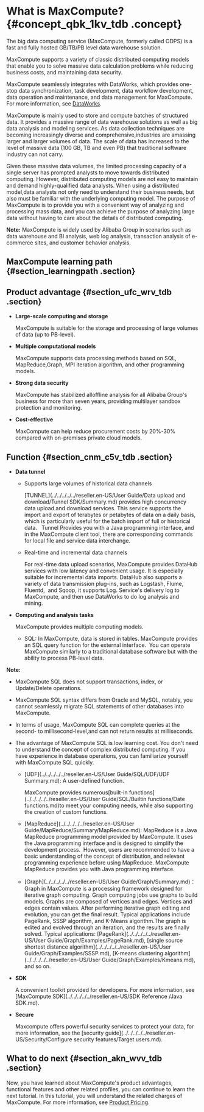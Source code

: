 # What is MaxCompute? {#concept_qbk_1kv_tdb .concept}

The big data computing service \(MaxCompute, formerly called ODPS\) is a fast and fully hosted GB/TB/PB level data warehouse solution. 

MaxCompute supports a variety of classic distributed computing models that enable you to solve massive data calculation problems while reducing business costs, and maintaining data security.

MaxCompute seamlessly integrates with DataWorks, which provides one-stop data synchronization, task development, data workflow development, data operation and maintenance, and data management for MaxCompute. For more information, see [DataWorks](https://www.alibabacloud.com/help/doc-detail/30256.htm).

MaxCompute is mainly used to store and compute batches of structured data. It provides a massive range of data warehouse solutions as well as big data analysis and modeling services. As data collection techniques are becoming increasingly diverse and comprehensive,industries are amassing larger and larger volumes of data. The scale of data has increased to the level of massive data \(100 GB, TB and even PB\) that traditional software industry can not carry.

Given these massive data volumes, the limited processing capacity of a single server has prompted analysts to move towards distributed computing. However, distributed computing models are not easy to maintain and demand highly-qualified data analysts. When using a distributed model,data analysts not only need to understand their business needs, but also must be familiar with the underlying computing model. The purpose of MaxCompute is to provide you with a convenient way of analyzing and processing mass data, and you can achieve the purpose of analyzing large data without having to care about the details of distributed computing.

**Note:** MaxCompute is widely used by Alibaba Group in scenarios such as data warehouse and BI analysis, web log analysis, transaction analysis of e-commerce sites, and customer behavior analysis.

## MaxCompute learning path {#section_learningpath .section}

## Product advantage {#section_ufc_wrv_tdb .section}

-   **Large-scale computing and storage**

    MaxCompute is suitable for the storage and processing of large volumes of data \(up to PB-level\).

-   **Multiple computational models**

    MaxCompute supports data processing methods based on SQL, MapReduce,Graph, MPI iteration algorithm, and other programming models.

-   **Strong data security**

    MaxCompute has stabilized alloffline analysis for all Alibaba Group's business for more than seven years, providing multilayer sandbox protection and monitoring.

-   **Cost-effective**

    MaxCompute can help reduce procurement costs by 20%-30% compared with on-premises private cloud models.


## Function {#section_cnm_c5v_tdb .section}

-   **Data tunnel**
    -   Supports large volumes of historical data channels

        [TUNNEL](../../../../../reseller.en-US/User Guide/Data upload and download/Tunnel SDK/Summary.md) provides high concurrency data upload and download services. This service supports the import and export of terabytes or petabytes of data on a daily basis, which is particularly useful for the batch import of full or historical data.   Tunnel Provides you with a Java programming interface, and in the MaxCompute client tool, there are corresponding commands for local file and service data interchange.

    -   Real-time and incremental data channels

        For real-time data upload scenarios, MaxCompute provides DataHub services with low latency and convenient usage. It is especially suitable for incremental data imports. DataHub also supports a variety of data transmission plug-ins, such as Logstash, Flume, Fluentd,  and Sqoop, it supports Log. Service's delivery log to MaxCompute, and then use DataWorks to do log analysis and mining.

-   **Computing and analysis tasks**

    MaxCompute provides multiple computing models.

    -   SQL: In MaxCompute, data is stored in tables. MaxCompute provides an SQL query function for the external interface.  You can operate MaxCompute similarly to a traditional database software but with the ability to process PB-level data.

**Note:** 

-   MaxCompute SQL does not support transactions, index, or Update/Delete operations.
-   MaxCompute SQL syntax differs from Oracle and MySQL, notably, you cannot seamlessly migrate SQL statements of other databases into MaxCompute. 
-   In terms of usage, MaxCompute SQL can complete queries at the second- to millisecond-level,and can not return results at milliseconds.
-   The advantage of MaxCompute SQL is low learning cost. You don't need to understand the concept of complex distributed computing. If you have experience in database operations, you can familiarize yourself with MaxCompute SQL quickly.
    -   [UDF](../../../../../reseller.en-US/User Guide/SQL/UDF/UDF Summary.md): A user-defined function.

        MaxCompute provides numerous[built-in functions](../../../../../reseller.en-US/User Guide/SQL/Builtin functions/Date functions.md)to meet your computing needs, while also supporting the creation of custom functions.

    -   [MapReduce](../../../../../reseller.en-US/User Guide/MapReduce/Summary/MapReduce.md): MapReduce is a Java MapReduce programming model provided by MaxCompute. It uses the Java programming interface and is designed to simplify the development process.  However, users are recommended to have a basic understanding of the concept of distribution, and relevant programming experience before using MapReduce. MaxCompute MapReduce provides you with Java programming interface.
    -   [Graph](../../../../../reseller.en-US/User Guide/Graph/Summary.md)：Graph in MaxCompute is a processing framework designed for iterative graph computing. Graph computing jobs use graphs to build models. Graphs are composed of vertices and edges. Vertices and edges contain values. After performing iterative graph editing and evolution, you can get the final result. Typical applications include PageRank, SSSP algorithm, and K-Means algorithm.The graph is edited and evolved through an iteration, and the results are finally solved. Typical applications: [PageRank](../../../../../reseller.en-US/User Guide/Graph/Examples/PageRank.md), [single source shortest distance algorithm](../../../../../reseller.en-US/User Guide/Graph/Examples/SSSP.md), [K-means clustering algorithm](../../../../../reseller.en-US/User Guide/Graph/Examples/Kmeans.md), and so on.
-   **SDK**

    A convenient toolkit provided for developers. For more information, see [MaxCompute SDK](../../../../../reseller.en-US/SDK Reference /Java SDK.md).

-   **Secure**

    Maxcompute offers powerful security services to protect your data, for more information, see the [security guide](../../../../../reseller.en-US/Security/Configure security features/Target users.md).


## What to do next {#section_akn_wvv_tdb .section}

Now, you have learned about MaxCompute's product advantages, functional features and other related profiles, you can continue to learn the next tutorial. In this tutorial, you will understand the related charges of MaxCompute. For more information, see [Product Pricing](https://www.alibabacloud.com/help/doc-detail/74873.htm).

